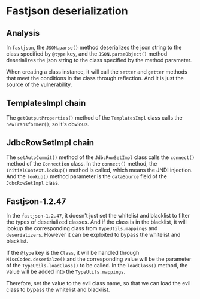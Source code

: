 # Fastjson deserialization

## Analysis

In `fastjson`, the `JSON.parse()` method deserializes the json string to the class specified by `@type` key, and the `JSON.parseObject()` method deserializes the json string to the class specified by the method parameter.

When creating a class instance, it will call the `setter` and `getter` methods that meet the conditions in the class through reflection. And it is just the source of the vulnerability.

## TemplatesImpl chain

The `getOutputProperties()` method of the `TemplatesImpl` class calls the `newTransformer()`, so it's obvious.

## JdbcRowSetImpl chain

The `setAutoCommit()` method of the `JdbcRowSetImpl` class calls the `connect()` method of the `Connection` class. In the `connect()` method, the `InitialContext.lookup()` method is called, which means the JNDI injection. And the `lookup()` method parameter is the `dataSource` field of the `JdbcRowSetImpl` class.

## Fastjson-1.2.47

In the `fastjson-1.2.47`, it doesn't just set the whitelist and blacklist to filter the types of deserialized classes. And if the class is in the blacklist, it will lookup the corresponding class from `TypeUtils.mappings` and `deserializers`. However it can be exploited to bypass the whitelist and blacklist.

If the `@type` key is the `Class`, it will be handled through `MiscCodec.deserialze()` and the corresponding value will be the parameter of the `TypeUtils.loadClass()` to be called. In the `loadClass()` method, the value will be added into the `TypeUtils.mappings`.

Therefore, set the value to the evil class name, so that we can load the evil class to bypass the whitelist and blacklist.

